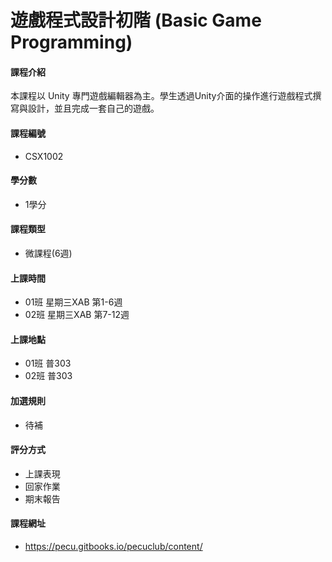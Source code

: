 # 遊戲程式設計初階 (Basic Game Programming)

#### 課程介紹

本課程以 Unity 專門遊戲編輯器為主。學生透過Unity介面的操作進行遊戲程式撰寫與設計，並且完成一套自己的遊戲。

#### 課程編號

* CSX1002

#### 學分數

* 1學分

#### 課程類型

* 微課程(6週)

#### 上課時間

* 01班 星期三XAB 第1-6週
* 02班 星期三XAB 第7-12週

#### 上課地點

* 01班 普303
* 02班 普303 

#### 加選規則

* 待補

#### 評分方式

* 上課表現
* 回家作業
* 期末報告

#### 課程網址

* https://pecu.gitbooks.io/pecuclub/content/ 

